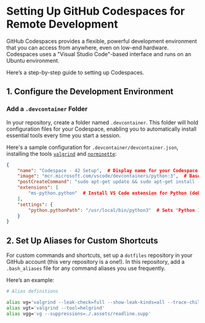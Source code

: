 # Setting Up GitHub Codespaces for Remote Development

GitHub Codespaces provides a flexible, powerful development environment that you can access from anywhere, even on low-end hardware.
Codespaces uses a "Visual Studio Code"-based interface and runs on an Ubuntu environment.   

Here’s a step-by-step guide to setting up Codespaces.

## 1. Configure the Development Environment

### Add a `.devcontainer` Folder

In your repository, create a folder named `.devcontainer`. This folder will hold configuration files for your Codespace, enabling you to automatically install essential tools every time you start a session.

Here's a sample configuration for `.devcontainer/devcontainer.json`, installing the tools [`valgrind`](https://github.com/ivosh/valgrind) and [`norminette`](https://github.com/42School/norminette):

```json
{
	"name": "Codespace - 42 Setup",  # Display name for your Codespace environment
	"image": "mcr.microsoft.com/vscode/devcontainers/python:3",  # Base image for the environment, using a pre-configured Python 3 (to use 'pip')
	"postCreateCommand": "sudo apt-get update && sudo apt-get install -y bc valgrind && sudo python3 -m pip install --upgrade pip setuptools && sudo python3 -m pip install norminette", # Install 'valgrind' and 'norminette' upon Codespace creation
	"extensions": [
		"ms-python.python"  # Install VS Code extension for Python (debugging, etc.)
	],
	"settings": {
		"python.pythonPath": "/usr/local/bin/python3"  # Sets 'Python 3' for all Python-related operations (e.g. 'pip' calls)
	}
}
```

## 2. Set Up Aliases for Custom Shortcuts
For custom commands and shortcuts, set up a `dotfiles` repository in your GitHub account (this very repository is a one!).
In this repository, add a  `.bash_aliases` file for any command aliases you use frequently.   

Here’s an example:    

```bash
# Alias definitions

alias vg='valgrind --leak-check=full --show-leak-kinds=all --trace-children=yes --track-fds=yes'
alias vgt='valgrind --tool=helgrind'
alias vgg='vg --suppressions=./.assets/readline.supp'
```



